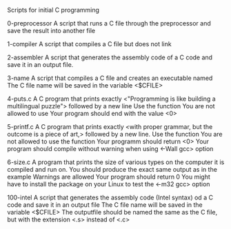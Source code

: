 Scripts for initial C programming

0-preprocessor A script that runs a C file through the preprocessor and save the result into another file

1-compiler A script that compiles a C file but does not link

2-assembler A script that generates the assembly code of a C code and save it in an output file.

3-name A script that compiles a C file and creates an executable named <cisfun>
	The C file name will be saved in the variable <$CFILE>

4-puts.c A C program that prints exactly <"Programming is like building a multilingual puzzle"> followed by a new line 
	Use the function <puts>
	You are not allowed to use <printf>
	Your program should end with the value <0>

5-printf.c A C program that prints exactly <with proper grammar, but the outcome is a piece of art,> followed by a new line.
	Use the function <printf>
	You are not allowed to use the function <puts>
	Your programm should return <0>
	Your program should compile without warning when using <-Wall gcc> option

6-size.c A program that prints the size of various types on the computer it is compiled and run on.
	You should produce the exact same output as in the example
	Warnings are allowed
	Your program should return 0
	You might have to install the package <libc6-dev-i386> on your Linux to test the <-m32 gcc> option

100-intel A script that generates the assembly code (Intel syntax) od a C code and save it in an output file
	The C file name will be saved in the variable <$CFILE>
	The outputfile should be named the same as the C file, but with the extension <.s> instead of <.c>


